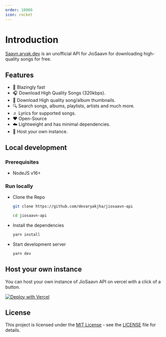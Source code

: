 ```yaml
---
order: 10000
icon: rocket
---
```


# Introduction

[Saavn.aryak.dev](https://saavn.aryak.dev) is an unofficial API for JioSaavn for downloading high-quality songs for free.

## Features

- 🚀 Blazingly fast
- 🎧 Download High Quality Songs (320kbps).
- 🌄 Download High quality song/album thumbnails.
- 🔍 Search songs, albums, playlists, artists and much more.
- ♬ Lyrics for supported songs.
- ❤️ Open-Source
- ☁️ Lightweight and has minimal dependencies.
- 🌈 Host your own instance.

## Local development

### Prerequisites

- NodeJS v16+

### Run locally

- Clone the Repo

  ```sh
  git clone https://github.com/devaryakjha/jiosaavn-api

  cd jiosaavn-api
  ```

- Install the dependencies

  ```sh
  yarn install
  ```

- Start development server

  ```sh
  yarn dev
  ```

## Host your own instance

You can host your own instance of JioSaavn API on vercel with a click of a button.

[![Deploy with Vercel](https://vercel.com/button)](https://vercel.com/new/clone?repository-url=https://github.com/devaryakjha/jiosaavn-api)

## License

This project is licensed under the [MIT License](https://opensource.org/licenses/MIT) - see the [LICENSE](https://github.com/devaryakjha/jiosaavn-api/blob/main/LICENSE) file for details.
